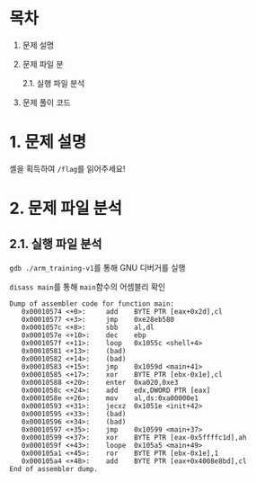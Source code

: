 # 목차
1. 문제 설명

2. 문제 파일 분

    2.1. 실행 파일 분석

3. 문제 풀이 코드

# 1. 문제 설명

셸을 획득하여 `/flag`를 읽어주세요!

# 2. 문제 파일 분석

## 2.1. 실행 파일 분석

`gdb ./arm_training-v1`를 통해 GNU 디버거를 실행

`disass main`를 통해 `main`함수의 어셈블리 확인

```
Dump of assembler code for function main:
   0x00010574 <+0>:     add    BYTE PTR [eax+0x2d],cl
   0x00010577 <+3>:     jmp    0xe28eb580
   0x0001057c <+8>:     sbb    al,dl
   0x0001057e <+10>:    dec    ebp
   0x0001057f <+11>:    loop   0x1055c <shell+4>
   0x00010581 <+13>:    (bad)
   0x00010582 <+14>:    (bad)
   0x00010583 <+15>:    jmp    0x1059d <main+41>
   0x00010585 <+17>:    xor    BYTE PTR [ebx-0x1e],cl
   0x00010588 <+20>:    enter  0xa020,0xe3
   0x0001058c <+24>:    add    edx,DWORD PTR [eax]
   0x0001058e <+26>:    mov    al,ds:0xa00000e1
   0x00010593 <+31>:    jecxz  0x1051e <init+42>
   0x00010595 <+33>:    (bad)
   0x00010596 <+34>:    (bad)
   0x00010597 <+35>:    jmp    0x10599 <main+37>
   0x00010599 <+37>:    xor    BYTE PTR [eax-0x5ffffc1d],ah
   0x0001059f <+43>:    loope  0x105a5 <main+49>
   0x000105a1 <+45>:    ror    BYTE PTR [ebx-0x1e],1
   0x000105a4 <+48>:    add    BYTE PTR [eax+0x4008e8bd],cl
End of assembler dump.
```
